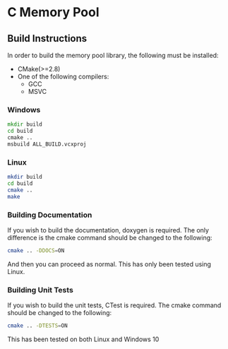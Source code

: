 # C Memory Pool

## Build Instructions

In order to build the memory pool library, the following must be
installed:

+ CMake(>=2.8)
+ One of the following compilers:
  + GCC
  + MSVC

### Windows
```bat
mkdir build
cd build
cmake ..
msbuild ALL_BUILD.vcxproj
```

### Linux
```sh
mkdir build
cd build
cmake ..
make
```

### Building Documentation
If you wish to build the documentation, doxygen is required. The only
difference is the cmake command should be changed to the following:

```sh
cmake .. -DDOCS=ON
```

And then you can proceed as normal. This has only been tested using
Linux.

### Building Unit Tests
If you wish to build the unit tests, CTest is required. The cmake 
command should be changed to the following:

```sh
cmake .. -DTESTS=ON
```

This has been tested on both Linux and Windows 10